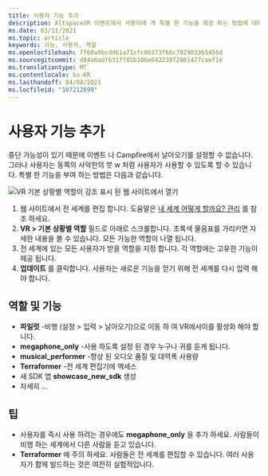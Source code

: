 ```yaml
---
title: 사용자 기능 추가
description: AltspaceVR 이벤트에서 사용자에 게 특별 한 기능을 제공 하는 방법에 대해 알아봅니다.
ms.date: 03/11/2021
ms.topic: article
keywords: 기능, 사용자, 역할
ms.openlocfilehash: 7f60a9bcdd61a71cfc86373f66c702903365456d
ms.sourcegitcommit: d84a6adf631ff02b106e682238f2861477caef1e
ms.translationtype: MT
ms.contentlocale: ko-KR
ms.lasthandoff: 04/08/2021
ms.locfileid: "107212699"
---
```

# <a name="adding-user-abilities"></a>사용자 기능 추가

중단 가능성이 있기 때문에 이벤트 나 Campfire에서 날아오기를 설정할 수 없습니다. 그러나 사용자는 동쪽의 사악한의 붓 w 처럼 사용자가 사용할 수 있도록 할 수 있습니다. 특별 한 기능을 부여 하는 방법은 다음과 같습니다.

![VR 기본 상황별 역할이 강조 표시 된 웹 사이트에서 열기](images/contextual_roles.png)

1. 웹 사이트에서 전 세계를 편집 합니다. 도움말은 [내 세계 어떻게 할까요? 관리](managing-worlds.md) 를 참조 하세요.
2. **VR > 기본 상황별 역할** 필드로 아래로 스크롤합니다. 초록색 물음표를 가리키면 자세한 내용을 볼 수 있습니다. 모든 가능한 역할이 나열 됩니다.
3. 전 세계에 있는 모든 사용자가 받을 역할을 지정 합니다. 각 역할에는 고유한 기능이 제공 됩니다.
4. **업데이트** 를 클릭합니다. 사용자는 새로운 기능을 얻기 위해 전 세계를 다시 입력 해야 합니다.

## <a name="roles-and-abilities"></a>역할 및 기능

* **파일럿** -비행 (설정 > 입력 > 날아오기)으로 이동 하 여 VR에서이를 활성화 해야 합니다.
* **megaphone_only** -사용 하도록 설정 된 경우 누구나 귀를 듣게 됩니다.
* **musical_performer** -향상 된 오디오 품질 및 대역폭 사용량
* **Terraformer** -전 세계 편집기에 액세스
* 새 SDK 앱 **showcase_new_sdk** 생성
* 자세히 ...

## <a name="tips"></a>팁

* 사용자를 즉시 사용 하려는 경우에도 **megaphone_only** 을 추가 하세요. 사람들이 비행 하는 세계에서 다른 사람을 듣고 있습니다.
* **Terraformer** 에 주의 하세요. 사람들은 전 세계를 편집할 수 있습니다. 여러 사용자가 함께 빌드하는 것은 여전히 실험적입니다.